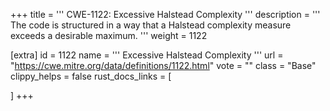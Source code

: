 +++
title = '''
CWE-1122: Excessive Halstead Complexity
'''
description	= '''
The code is structured in a way that a Halstead complexity measure exceeds a desirable maximum.
'''
weight = 1122

[extra]
id = 1122
name = '''
Excessive Halstead Complexity
'''
url = "https://cwe.mitre.org/data/definitions/1122.html"
vote = ""
class = "Base"
clippy_helps = false
rust_docs_links = [
	
]
+++
